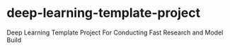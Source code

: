 # deep-learning-template-project
Deep Learning Template Project For Conducting Fast Research and Model Build
